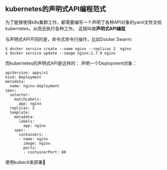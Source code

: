 ## kubernetes的声明式API编程范式
为了能够使得k8s集群工作，都需要编写一个声明了各种API对象的yaml文件交给kubernetes，从而去执行各种工作。
这就叫做**声明式API编程**

与声明式API不同的是，命令式命令行操作，比如Docker Swarm:

```
$ docker service create --name nginx --replicas 2  nginx
$ docker service update --image nginx:1.7.9 nginx
```

而kubernetes的声明式API是这样的：
声明一个Deployment对象：
```
apiVersion: apps/v1
kind: Deployment
metadata:
  name: nginx-deployment
spec:
  selector:
    matchLabels:
      app: nginx
  replicas: 2
  template:
    metadata:
      labels:
        app: nginx
    spec:
      containers:
      - name: nginx
        image: nginx
        ports:
        - containerPort: 80
```

使用kubectl来部署

